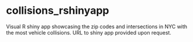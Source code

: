 # collisions_rshinyapp
Visual R shiny app showcasing the zip codes and intersections in NYC with the most vehicle collisions.
URL to shiny app provided upon request.
